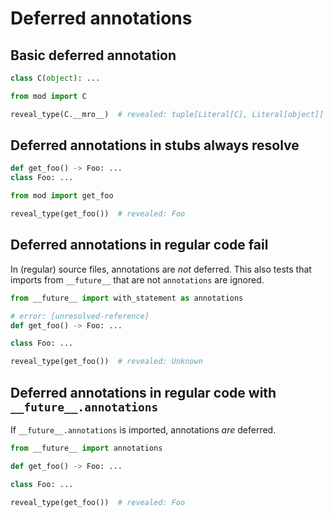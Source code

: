# Deferred annotations

## Basic deferred annotation

```pyi path=mod.pyi
class C(object): ...
```

```py
from mod import C

reveal_type(C.__mro__)  # revealed: tuple[Literal[C], Literal[object]]
```

## Deferred annotations in stubs always resolve

```pyi path=mod.pyi
def get_foo() -> Foo: ...
class Foo: ...
```

```py
from mod import get_foo

reveal_type(get_foo())  # revealed: Foo
```

## Deferred annotations in regular code fail

In (regular) source files, annotations are *not* deferred. This also tests that imports from
`__future__` that are not `annotations` are ignored.

```py
from __future__ import with_statement as annotations

# error: [unresolved-reference]
def get_foo() -> Foo: ...

class Foo: ...

reveal_type(get_foo())  # revealed: Unknown
```

## Deferred annotations in regular code with `__future__.annotations`

If `__future__.annotations` is imported, annotations *are* deferred.

```py
from __future__ import annotations

def get_foo() -> Foo: ...

class Foo: ...

reveal_type(get_foo())  # revealed: Foo
```
